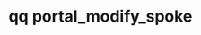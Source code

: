 ---
category: portal
command: portal_modify_spoke
optional_options:
- alternate:
  - --id
  help: Spoke portal ID
  name: -i
  required: true
- alternate:
  - --hub-address
  help: The IP address of a node in the remote cluster
  name: -a
  required: true
- alternate:
  - --hub-port
  help: The TCP port for portal activity on the remote cluster (3713 by default)
  name: -p
  required: false
- alternate:
  - --json
  help: Pretty-print JSON
  name: -j
  required: false
permalink: /qq-cli-command-guide/portal/portal_modify_spoke.html
positional_options: []
sidebar: qq_cli_command_reference_sidebar
summary: This section explains how to use the <code>qq portal_modify_spoke</code>
  command.
synopsis: Change the configuration for a spoke portal
title: qq portal_modify_spoke
usage: qq portal_modify_spoke [-h] -i ID -a HUB_ADDRESS [-p HUB_PORT] [-j]
zendesk_source: qq CLI Command Guide

---